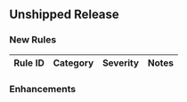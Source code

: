 ﻿## Unshipped Release

### New Rules

| Rule ID | Category | Severity | Notes |
| ------- | -------- | -------- | ----- |

### Enhancements
